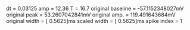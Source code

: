 dt = 0.03125
amp = 12.36
T = 16.7
original baseline = -57.1152348027mV
original peak = 53.2607042841mV
original amp. = 119.491643684mV
original width = [ 0.5625]ms
scaled width = [ 0.5625]ms
spike index = 1

